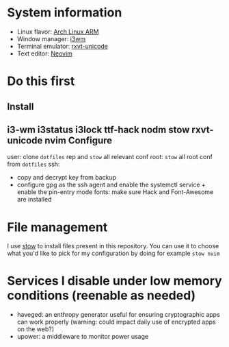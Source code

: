 System information
==================

- Linux flavor: [Arch Linux ARM](https://archlinuxarm.org/)
- Window manager: [i3wm](https://github.com/i3/i3)
- Terminal emulator: [rxvt-unicode](https://archlinuxarm.org/)
- Text editor: [Neovim](https://github.com/neovim/neovim)

Do this first
================
Install
-------
i3-wm i3status i3lock
ttf-hack
nodm
stow
rxvt-unicode
nvim
Configure
---------
user: clone `dotfiles` rep and `stow` all relevant conf
root: `stow` all root conf from `dotfiles`
ssh:
- copy and decrypt key from backup
- configure gpg as the ssh agent and enable the systemctl service + enable the pin-entry mode
fonts: make sure Hack and Font-Awesome are installed


File management
===============

I use [stow](http://www.gnu.org/software/stow/) to install files present in this repository. You can use it to choose what you'd like to pick for my configuration by doing for example `stow nvim`


Services I disable under low memory conditions (reenable as needed)
==============================================
- haveged: an enthropy generator useful for ensuring cryptographic apps can work properly (warning: could impact daily use of encrypted apps on the web?)
- upower: a middleware to monitor power usage 

